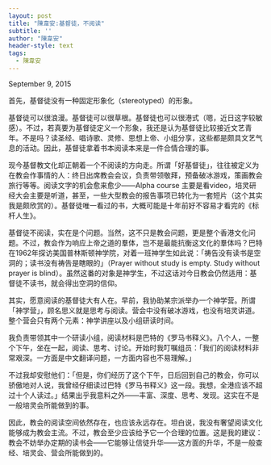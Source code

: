 ```yaml
---
layout: post
title: "陳韋安:基督徒，不阅读"
subtitle: ''
author: "陳韋安"
header-style: text
tags:
  - 陳韋安
---
```

September 9, 2015 

首先，基督徒没有一种固定形象化（stereotyped）的形象。

基督徒可以很浪漫。基督徒可以很草根。基督徒也可以很港式（嗯，近日这字较敏感）。不过，若真要为基督徒定义一个形象，我还是认为基督徒比较接近文艺青年。不是吗？读圣经、唱诗歌、灵修、思想上帝、小组分享，这些都是颇具文艺气息的活动。因此，基督徒拿着书本阅读本来是一件合情合理的事。

现今基督教文化却正朝着一个不阅读的方向走。所谓「好基督徒」，往往被定义为在教会作事情的人：终日出席教会会议，负责带领敬拜，预备破冰游戏，策画教会旅行等等。阅读文字的机会愈来愈少——Alpha course 主要是看video，培灵研经大会主要是听道，甚至，一些大型教会的报告事项已转化为一套短片（这个其实我是颇欣赏的）。基督徒唯一看过的书，大概可能是十年前好不容易才看完的《标杆人生》。

基督徒不阅读，实在是个问题。当然，这不只是教会问题，更是整个香港文化问题。不过，教会作为响应上帝之道的羣体，岂不是最能抗衡这文化的羣体吗？巴特在1962年探访美国普林斯顿神学院，对着一班神学生如此说：「祷告没有读书是空洞的；读书没有祷告是瞎眼的」（Prayer without study is empty. Study without prayer is blind）。虽然这番的对象是神学生，不过这话对今日教会仍然适用：基督徒不读书，就会得出空洞的信仰。

其实，愿意阅读的基督徒大有人在。早前，我协助某宗派举办一个神学营。所谓「神学营」，顾名思义就是思考与阅读。营会中没有破冰游戏，也没有培灵讲道。整个营会只有两个元素：神学讲座以及小组研读时间。

我负责带领其中一个研读小组，阅读材料是巴特的《罗马书释义》。八个人，一整个下午，坐在一起，阅读、思考、讨论。开始时我叮嘱组员：「我们的阅读材料非常艰深。一方面是中文翻译问题，一方面内容也不易理解。」

不过我却安慰他们：「但是，你们经历了这个下午，日后回到自己的教会，你可以骄傲地对人说，我曾经仔细读过巴特《罗马书释义》这一段。我想，全港应该不超过十个人读过。」结果出乎我意料之外——丰富、深度、思考、发现。这实在不是一般培灵会所能做到的事。

因此，教会的阅读空间依然存在，也应该永远存在。坦白说，我没有奢望阅读文化能够成为教会主流。不过，教会至少应该给予它一个合理的位置。这是我的建议：教会不妨举办定期的读书会——它能够让信徒升华——这方面的升华，不是一般查经、培灵会、营会所能做到的。

